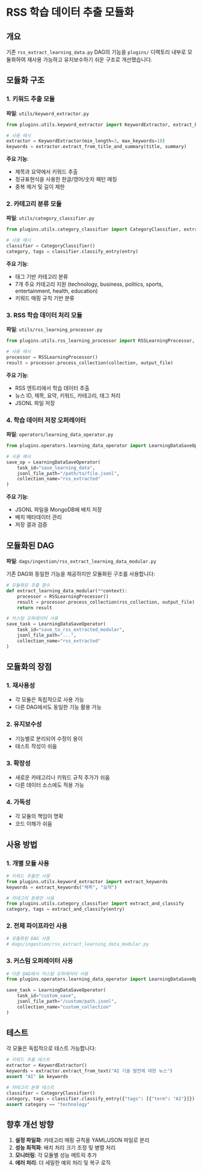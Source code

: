 # RSS 학습 데이터 추출 모듈화

## 개요

기존 `rss_extract_learning_data.py` DAG의 기능을 `plugins/` 디렉토리 내부로 모듈화하여 재사용 가능하고 유지보수하기 쉬운 구조로 개선했습니다.

## 모듈화 구조

### 1. 키워드 추출 모듈
**파일**: `utils/keyword_extractor.py`

```python
from plugins.utils.keyword_extractor import KeywordExtractor, extract_keywords

# 사용 예시
extractor = KeywordExtractor(min_length=3, max_keywords=10)
keywords = extractor.extract_from_title_and_summary(title, summary)
```

**주요 기능**:
- 제목과 요약에서 키워드 추출
- 정규표현식을 사용한 한글/영어/숫자 패턴 매칭
- 중복 제거 및 길이 제한

### 2. 카테고리 분류 모듈
**파일**: `utils/category_classifier.py`

```python
from plugins.utils.category_classifier import CategoryClassifier, extract_and_classify

# 사용 예시
classifier = CategoryClassifier()
category, tags = classifier.classify_entry(entry)
```

**주요 기능**:
- 태그 기반 카테고리 분류
- 7개 주요 카테고리 지원 (technology, business, politics, sports, entertainment, health, education)
- 키워드 매핑 규칙 기반 분류

### 3. RSS 학습 데이터 처리 모듈
**파일**: `utils/rss_learning_processor.py`

```python
from plugins.utils.rss_learning_processor import RSSLearningProcessor, process_rss_for_learning

# 사용 예시
processor = RSSLearningProcessor()
result = processor.process_collection(collection, output_file)
```

**주요 기능**:
- RSS 엔트리에서 학습 데이터 추출
- 뉴스 ID, 제목, 요약, 키워드, 카테고리, 태그 처리
- JSONL 파일 저장

### 4. 학습 데이터 저장 오퍼레이터
**파일**: `operators/learning_data_operator.py`

```python
from plugins.operators.learning_data_operator import LearningDataSaveOperator, LearningDataValidationOperator

# 사용 예시
save_op = LearningDataSaveOperator(
    task_id="save_learning_data",
    jsonl_file_path="/path/to/file.jsonl",
    collection_name="rss_extracted"
)
```

**주요 기능**:
- JSONL 파일을 MongoDB에 배치 저장
- 배치 메타데이터 관리
- 저장 결과 검증

## 모듈화된 DAG

**파일**: `dags/ingestion/rss_extract_learning_data_modular.py`

기존 DAG와 동일한 기능을 제공하지만 모듈화된 구조를 사용합니다:

```python
# 모듈화된 추출 함수
def extract_learning_data_modular(**context):
    processor = RSSLearningProcessor()
    result = processor.process_collection(rss_collection, output_file)
    return result

# 커스텀 오퍼레이터 사용
save_task = LearningDataSaveOperator(
    task_id="save_to_rss_extracted_modular",
    jsonl_file_path="...",
    collection_name="rss_extracted"
)
```

## 모듈화의 장점

### 1. 재사용성
- 각 모듈은 독립적으로 사용 가능
- 다른 DAG에서도 동일한 기능 활용 가능

### 2. 유지보수성
- 기능별로 분리되어 수정이 용이
- 테스트 작성이 쉬움

### 3. 확장성
- 새로운 카테고리나 키워드 규칙 추가가 쉬움
- 다른 데이터 소스에도 적용 가능

### 4. 가독성
- 각 모듈의 책임이 명확
- 코드 이해가 쉬움

## 사용 방법

### 1. 개별 모듈 사용
```python
# 키워드 추출만 사용
from plugins.utils.keyword_extractor import extract_keywords
keywords = extract_keywords("제목", "요약")

# 카테고리 분류만 사용
from plugins.utils.category_classifier import extract_and_classify
category, tags = extract_and_classify(entry)
```

### 2. 전체 파이프라인 사용
```python
# 모듈화된 DAG 사용
# dags/ingestion/rss_extract_learning_data_modular.py
```

### 3. 커스텀 오퍼레이터 사용
```python
# 다른 DAG에서 커스텀 오퍼레이터 사용
from plugins.operators.learning_data_operator import LearningDataSaveOperator

save_task = LearningDataSaveOperator(
    task_id="custom_save",
    jsonl_file_path="/custom/path.jsonl",
    collection_name="custom_collection"
)
```

## 테스트

각 모듈은 독립적으로 테스트 가능합니다:

```python
# 키워드 추출 테스트
extractor = KeywordExtractor()
keywords = extractor.extract_from_text("AI 기술 발전에 대한 뉴스")
assert "AI" in keywords

# 카테고리 분류 테스트
classifier = CategoryClassifier()
category, tags = classifier.classify_entry({"tags": [{"term": "AI"}]})
assert category == "technology"
```

## 향후 개선 방향

1. **설정 파일화**: 카테고리 매핑 규칙을 YAML/JSON 파일로 분리
2. **성능 최적화**: 배치 처리 크기 조정 및 병렬 처리
3. **모니터링**: 각 모듈별 성능 메트릭 추가
4. **에러 처리**: 더 세밀한 예외 처리 및 복구 로직
